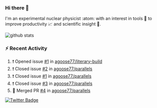 ### Hi there 👋 

I'm an experimental nuclear physicist :atom: with an interest in tools :wrench: to improve productivity :chart_with_upwards_trend: and scientific insight :telescope:.

![github stats](https://github-readme-stats.vercel.app/api?username=agoose77&show_icons=true&hide_rank=true&hide_title=true&bg_color=30,e76445,904e95&text_color=efe3ec&icon_color=efe3ec)
<!--
**agoose77/agoose77** is a ✨ _special_ ✨ repository because its `README.md` (this file) appears on your GitHub profile.

Here are some ideas to get you started:

- 🔭 I’m currently working on ...
- 🌱 I’m currently learning ...
- 👯 I’m looking to collaborate on ...
- 🤔 I’m looking for help with ...
- 💬 Ask me about ...
- 📫 How to reach me: ...
- 😄 Pronouns: ...
- ⚡ Fun fact: ...
-->

### :zap: Recent Activity
<!--START_SECTION:activity-->
1. ❗️ Opened issue [#1](https://github.com/agoose77/literary-build/issues/1) in [agoose77/literary-build](https://github.com/agoose77/literary-build)
2. ❗️ Closed issue [#2](https://github.com/agoose77/parallels/issues/2) in [agoose77/parallels](https://github.com/agoose77/parallels)
3. ❗️ Closed issue [#1](https://github.com/agoose77/parallels/issues/1) in [agoose77/parallels](https://github.com/agoose77/parallels)
4. ❗️ Closed issue [#3](https://github.com/agoose77/parallels/issues/3) in [agoose77/parallels](https://github.com/agoose77/parallels)
5. 🎉 Merged PR [#4](https://github.com/agoose77/parallels/pull/4) in [agoose77/parallels](https://github.com/agoose77/parallels)
<!--END_SECTION:activity-->


[![Twitter Badge](https://img.shields.io/twitter/follow/agoose77?style=flat-square&logo=Twitter&logoColor=white&color=cornflowerblue)](https://twitter.com/agoose77)
